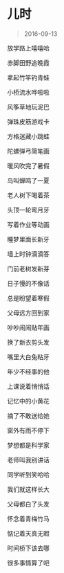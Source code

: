 # 儿时

> 2016-09-13

放学路上嘻嘻哈

赤脚田野追晚霞

拿起竹竿钓青蛙

小桥流水哗啦啦


风筝草地玩泥巴

弹珠皮筋游戏卡

方格迷藏小跳蛙

陀螺弹弓简笔画


暖风吹完了暑假

鸟叫蝉鸣了一夏

老人树下喝着茶

头顶一轮弯月牙


写着作业等动画

睡梦里面长新牙

墙上时钟滴滴答

门前老树发新芽


日子慢的不像话

总是盼望着寒假

父母远方回到家

吵吵闹闹贴年画

换了新衣剪头发

嘴里大白兔粘牙


年少不经事的他

上课说着悄悄话

记忆中的小黄花

摘了不敢送给她


窗外有雨不停下

梦想都是科学家

老师叫我别讲话

同学听到笑哈哈


我们就这样长大

父母都白了头发

怀念着青梅竹马

惦记着天真无暇

时间桥下该去哪

很多事情算了吧